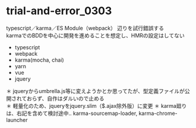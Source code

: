 # trial-and-error_0303

typescript／karma／ES Module（webpack） 辺りを試行錯誤する  
karmaでのBDDを中心に開発を進めることを想定し、HMRの設定はしてない  
- typescript
- webpack
- karma(mocha, chai)
- yarn
- vue
- jquery  

＊ jqueryからumbrella.js等に変えようかとか思ってたが、型定義ファイルが公開されておらず、自作はダルいので止める  
＊ 軽量化のため、jqueryをjquery.slim（$.ajax除外版）に変更
＊ karma廻りは、右記を含めて検討途中.. karma-sourcemap-loader, karma-chrome-launcher